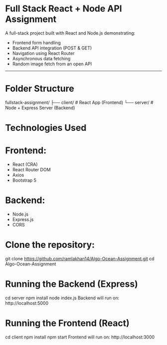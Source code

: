 #  Full Stack React + Node API Assignment

A full-stack project built with React and Node.js demonstrating:
- Frontend form handling
- Backend API integration (POST & GET)
-  Navigation using React Router
-  Asynchronous data fetching
-  Random image fetch from an open API

---

# Folder Structure

fullstack-assignment/
├── client/ # React App (Frontend)
└── server/ # Node + Express Server (Backend)


# Technologies Used

# Frontend:
- React (CRA)
- React Router DOM
- Axios
- Bootstrap 5

# Backend:
- Node.js
- Express.js
- CORS


# Clone the repository:
git clone https://github.com/ramlakhan14/Algo-Ocean-Assignment.git
cd Algo-Ocean-Assignment


# Running the Backend (Express)
cd server
npm install
node index.js
Backend will run on: http://localhost:5000

# Running the Frontend (React)
cd client
npm install
npm start
Frontend will run on: http://localhost:3000